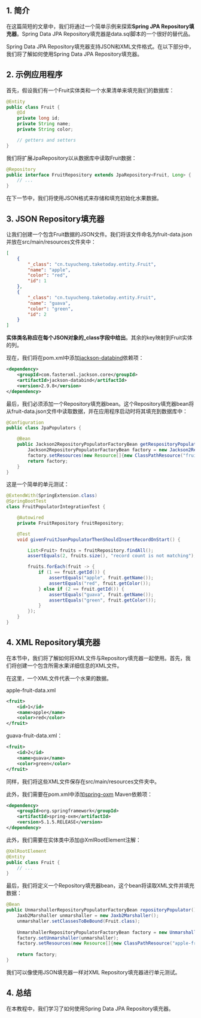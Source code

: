 ## 1. 简介

在这篇简短的文章中，我们将通过一个简单示例来探索**Spring JPA Repository填充器**。Spring Data JPA Repository填充器是data.sql脚本的一个很好的替代品。

Spring Data JPA Repository填充器支持JSON和XML文件格式。在以下部分中，我们将了解如何使用Spring Data JPA Repository填充器。

## 2. 示例应用程序

首先，假设我们有一个Fruit实体类和一个水果清单来填充我们的数据库：

```java
@Entity
public class Fruit {
    @Id
    private long id;
    private String name;
    private String color;

    // getters and setters
}
```

我们将扩展JpaRepository以从数据库中读取Fruit数据：

```java
@Repository
public interface FruitRepository extends JpaRepository<Fruit, Long> {
    // ...
}
```

在下一节中，我们将使用JSON格式来存储和填充初始化水果数据。

## 3. JSON Repository填充器

让我们创建一个包含Fruit数据的JSON文件。我们将该文件命名为fruit-data.json并放在src/main/resources文件夹中：

```json
[
    {
        "_class": "cn.tuyucheng.taketoday.entity.Fruit",
        "name": "apple",
        "color": "red",
        "id": 1
    },
    {
        "_class": "cn.tuyucheng.taketoday.entity.Fruit",
        "name": "guava",
        "color": "green",
        "id": 2
    }
]
```

**实体类名称应在每个JSON对象的_class字段中给出**。其余的key映射到Fruit实体的列。

现在，我们将在pom.xml中添加[jackson-databind](https://central.sonatype.com/artifact/com.fasterxml.jackson.core/jackson-databind/2.14.2)依赖项：

```xml
<dependency>
    <groupId>com.fasterxml.jackson.core</groupId>
    <artifactId>jackson-databind</artifactId>
    <version>2.9.8</version>
</dependency>
```

最后，我们必须添加一个Repository填充器bean。这个Repository填充器bean将从fruit-data.json文件中读取数据，并在应用程序启动时将其填充到数据库中：

```java
@Configuration
public class JpaPopulators {

    @Bean
    public Jackson2RepositoryPopulatorFactoryBean getRespositoryPopulator() throws Exception {
        Jackson2RepositoryPopulatorFactoryBean factory = new Jackson2RepositoryPopulatorFactoryBean();
        factory.setResources(new Resource[]{new ClassPathResource("fruit-data.json")});
        return factory;
    }
}
```

这是一个简单的单元测试：

```java
@ExtendWith(SpringExtension.class)
@SpringBootTest
class FruitPopulatorIntegrationTest {

    @Autowired
    private FruitRepository fruitRepository;

    @Test
    void givenFruitJsonPopulatorThenShouldInsertRecordOnStart() {

        List<Fruit> fruits = fruitRepository.findAll();
        assertEquals(2, fruits.size(), "record count is not matching");

        fruits.forEach(fruit -> {
            if (1 == fruit.getId()) {
                assertEquals("apple", fruit.getName());
                assertEquals("red", fruit.getColor());
            } else if (2 == fruit.getId()) {
                assertEquals("guava", fruit.getName());
                assertEquals("green", fruit.getColor());
            }
        });
    }
}
```

## 4. XML Repository填充器

在本节中，我们将了解如何将XML文件与Repository填充器一起使用。首先，我们将创建一个包含所需水果详细信息的XML文件。

在这里，一个XML文件代表一个水果的数据。

apple-fruit-data.xml

```xml
<fruit>
    <id>1</id>
    <name>apple</name>
    <color>red</color>
</fruit>
```

guava-fruit-data.xml：

```xml
<fruit>
    <id>2</id>
    <name>guava</name>
    <color>green</color>
</fruit>
```

同样，我们将这些XML文件保存在src/main/resources文件夹中。

此外，我们需要在pom.xml中添加[spring-oxm](https://central.sonatype.com/artifact/org.springframework/spring-oxm/6.0.6) Maven依赖项：

```xml
<dependency>
    <groupId>org.springframework</groupId>
    <artifactId>spring-oxm</artifactId>
    <version>5.1.5.RELEASE</version>
</dependency>
```

此外，我们需要在实体类中添加@XmlRootElement注解：

```java
@XmlRootElement
@Entity
public class Fruit {
    // ...
}
```

最后，我们将定义一个Repository填充器bean，这个bean将读取XML文件并填充数据：

```java
@Bean
public UnmarshallerRepositoryPopulatorFactoryBean repositoryPopulator() {
	Jaxb2Marshaller unmarshaller = new Jaxb2Marshaller();
	unmarshaller.setClassesToBeBound(Fruit.class);
	
	UnmarshallerRepositoryPopulatorFactoryBean factory = new UnmarshallerRepositoryPopulatorFactoryBean();
	factory.setUnmarshaller(unmarshaller);
	factory.setResources(new Resource[]{new ClassPathResource("apple-fruit-data.xml"), new ClassPathResource("guava-fruit-data.xml")});
	
	return factory;
}
```

我们可以像使用JSON填充器一样对XML Repository填充器进行单元测试。

## 4. 总结

在本教程中，我们学习了如何使用Spring Data JPA Repository填充器。